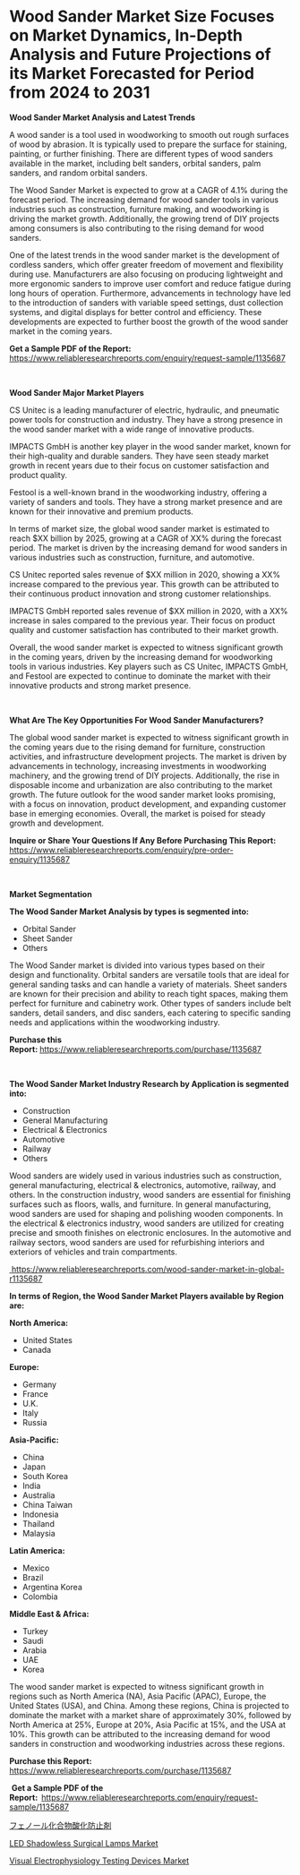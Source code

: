 <p><h1>Wood Sander Market Size Focuses on Market Dynamics, In-Depth Analysis and Future Projections of its Market Forecasted for Period from 2024 to 2031</h1></p><p><strong>Wood Sander Market Analysis and Latest Trends</strong></p>
<p><p>A wood sander is a tool used in woodworking to smooth out rough surfaces of wood by abrasion. It is typically used to prepare the surface for staining, painting, or further finishing. There are different types of wood sanders available in the market, including belt sanders, orbital sanders, palm sanders, and random orbital sanders.</p><p>The Wood Sander Market is expected to grow at a CAGR of 4.1% during the forecast period. The increasing demand for wood sander tools in various industries such as construction, furniture making, and woodworking is driving the market growth. Additionally, the growing trend of DIY projects among consumers is also contributing to the rising demand for wood sanders.</p><p>One of the latest trends in the wood sander market is the development of cordless sanders, which offer greater freedom of movement and flexibility during use. Manufacturers are also focusing on producing lightweight and more ergonomic sanders to improve user comfort and reduce fatigue during long hours of operation. Furthermore, advancements in technology have led to the introduction of sanders with variable speed settings, dust collection systems, and digital displays for better control and efficiency. These developments are expected to further boost the growth of the wood sander market in the coming years.</p></p>
<p><strong>Get a Sample PDF of the Report:&nbsp;</strong> <a href="https://www.reliableresearchreports.com/enquiry/request-sample/1135687">https://www.reliableresearchreports.com/enquiry/request-sample/1135687</a></p>
<p>&nbsp;</p>
<p><strong>Wood Sander Major Market Players</strong></p>
<p><p>CS Unitec is a leading manufacturer of electric, hydraulic, and pneumatic power tools for construction and industry. They have a strong presence in the wood sander market with a wide range of innovative products.</p><p>IMPACTS GmbH is another key player in the wood sander market, known for their high-quality and durable sanders. They have seen steady market growth in recent years due to their focus on customer satisfaction and product quality.</p><p>Festool is a well-known brand in the woodworking industry, offering a variety of sanders and tools. They have a strong market presence and are known for their innovative and premium products.</p><p>In terms of market size, the global wood sander market is estimated to reach $XX billion by 2025, growing at a CAGR of XX% during the forecast period. The market is driven by the increasing demand for wood sanders in various industries such as construction, furniture, and automotive.</p><p>CS Unitec reported sales revenue of $XX million in 2020, showing a XX% increase compared to the previous year. This growth can be attributed to their continuous product innovation and strong customer relationships.</p><p>IMPACTS GmbH reported sales revenue of $XX million in 2020, with a XX% increase in sales compared to the previous year. Their focus on product quality and customer satisfaction has contributed to their market growth.</p><p>Overall, the wood sander market is expected to witness significant growth in the coming years, driven by the increasing demand for woodworking tools in various industries. Key players such as CS Unitec, IMPACTS GmbH, and Festool are expected to continue to dominate the market with their innovative products and strong market presence.</p></p>
<p>&nbsp;</p>
<p><strong>What Are The Key Opportunities For Wood Sander Manufacturers?</strong></p>
<p><p>The global wood sander market is expected to witness significant growth in the coming years due to the rising demand for furniture, construction activities, and infrastructure development projects. The market is driven by advancements in technology, increasing investments in woodworking machinery, and the growing trend of DIY projects. Additionally, the rise in disposable income and urbanization are also contributing to the market growth. The future outlook for the wood sander market looks promising, with a focus on innovation, product development, and expanding customer base in emerging economies. Overall, the market is poised for steady growth and development.</p></p>
<p><strong>Inquire or Share Your Questions If Any Before Purchasing This Report:</strong> <a href="https://www.reliableresearchreports.com/enquiry/pre-order-enquiry/1135687">https://www.reliableresearchreports.com/enquiry/pre-order-enquiry/1135687</a></p>
<p>&nbsp;</p>
<p><strong>Market Segmentation</strong></p>
<p><strong>The Wood Sander Market Analysis by types is segmented into:</strong></p>
<p><ul><li>Orbital Sander</li><li>Sheet Sander</li><li>Others</li></ul></p>
<p><p>The Wood Sander market is divided into various types based on their design and functionality. Orbital sanders are versatile tools that are ideal for general sanding tasks and can handle a variety of materials. Sheet sanders are known for their precision and ability to reach tight spaces, making them perfect for furniture and cabinetry work. Other types of sanders include belt sanders, detail sanders, and disc sanders, each catering to specific sanding needs and applications within the woodworking industry.</p></p>
<p><strong>Purchase this Report:&nbsp;</strong><a href="https://www.reliableresearchreports.com/purchase/1135687">https://www.reliableresearchreports.com/purchase/1135687</a></p>
<p>&nbsp;</p>
<p><strong>The Wood Sander Market Industry Research by Application is segmented into:</strong></p>
<p><ul><li>Construction</li><li>General Manufacturing</li><li>Electrical & Electronics</li><li>Automotive</li><li>Railway</li><li>Others</li></ul></p>
<p><p>Wood sanders are widely used in various industries such as construction, general manufacturing, electrical & electronics, automotive, railway, and others. In the construction industry, wood sanders are essential for finishing surfaces such as floors, walls, and furniture. In general manufacturing, wood sanders are used for shaping and polishing wooden components. In the electrical & electronics industry, wood sanders are utilized for creating precise and smooth finishes on electronic enclosures. In the automotive and railway sectors, wood sanders are used for refurbishing interiors and exteriors of vehicles and train compartments.</p></p>
<p><a href="https://www.reliableresearchreports.com/wood-sander-market-in-global-r1135687">&nbsp;https://www.reliableresearchreports.com/wood-sander-market-in-global-r1135687</a></p>
<p><strong>In terms of Region, the Wood Sander Market Players available by Region are:</strong></p>
<p>
    <p> <strong> North America: </strong>
        <ul>
            <li>United States</li>
            <li>Canada</li>
        </ul>
        </p> 
    <p> <strong> Europe: </strong>
        <ul>
            <li>Germany</li>
            <li>France</li>
            <li>U.K.</li>
            <li>Italy</li>
            <li>Russia</li>
        </ul>
        </p> 
    <p> <strong> Asia-Pacific: </strong>
        <ul>
            <li>China</li>
            <li>Japan</li>
            <li>South Korea</li>
            <li>India</li>
            <li>Australia</li>
            <li>China Taiwan</li>
            <li>Indonesia</li>
            <li>Thailand</li>
            <li>Malaysia</li>
        </ul>
        </p> 
    <p> <strong> Latin America: </strong>
        <ul>
            <li>Mexico</li>
            <li>Brazil</li>
            <li>Argentina Korea</li>
            <li>Colombia</li>
        </ul>
        </p> 
    <p> <strong> Middle East & Africa: </strong>
        <ul>
            <li>Turkey</li>
            <li>Saudi</li>
            <li>Arabia</li>
            <li>UAE</li>
            <li>Korea</li>
        </ul>
    </p>
    </p>
<p><p>The wood sander market is expected to witness significant growth in regions such as North America (NA), Asia Pacific (APAC), Europe, the United States (USA), and China. Among these regions, China is projected to dominate the market with a market share of approximately 30%, followed by North America at 25%, Europe at 20%, Asia Pacific at 15%, and the USA at 10%. This growth can be attributed to the increasing demand for wood sanders in construction and woodworking industries across these regions.</p></p>
<p><strong>Purchase this Report: </strong><a href="https://www.reliableresearchreports.com/purchase/1135687">https://www.reliableresearchreports.com/purchase/1135687</a></p>
<p>&nbsp;<strong>Get a Sample PDF of the Report:&nbsp;&nbsp;</strong><a href="https://www.reliableresearchreports.com/enquiry/request-sample/1135687">https://www.reliableresearchreports.com/enquiry/request-sample/1135687</a></p>
<p><strong></strong></p>
<p><p><a href="https://github.com/ycmtqqhvk3273/Market-Research-Report-List-1/blob/main/751547829820.md">フェノール化合物酸化防止剤</a></p><p><a href="https://www.linkedin.com/pulse/led-shadowless-surgical-lamps-market-competitive-analysis-sqece?trackingId=Kyn8dl4iZ%2BpDd2ewjWXh8w%3D%3D">LED Shadowless Surgical Lamps Market</a></p><p><a href="https://www.linkedin.com/pulse/visual-electrophysiology-testing-devices-market-report-reveals-rxaqe?trackingId=KXrkjaEfs25aBRDyixlXSw%3D%3D">Visual Electrophysiology Testing Devices Market</a></p></p>